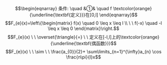 $$\begin{eqnarray}
条件: \quad
&①& \quad f \textcolor{orange}{\underline{\textbf{定义}}}在[0,l] 
\end{eqnarray}$$
$$F_{e}(x)=\left\{\begin{matrix}
 f(x) \quad 0 \leq x \leq l \\ \ \ f(-x) \quad -l \leq x \leq 0
\end{matrix}\right.$$
$$F_{e}(x) \ \  \overset{\triangle}{=} \ \ 定义在[-l,l]上的\textcolor{orange}{\underline{\textbf{偶函数}}}$$
$$F_{e}(x) \ \ \sim \ \ \frac{a_{0}}{2}+ \sum\limits_{n=1}^{\infty}a_{n} \cos \frac{n\pi}{l}x$$